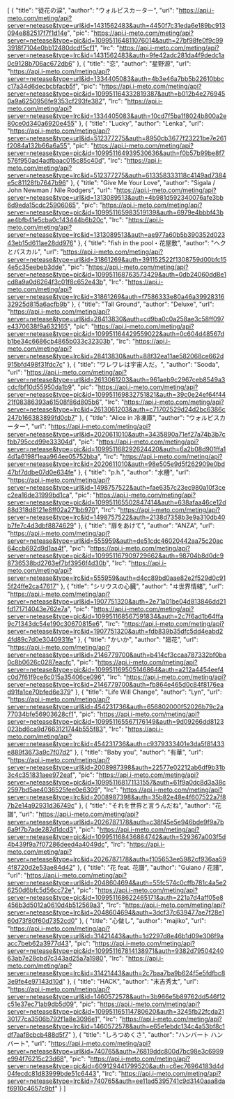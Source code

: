[
  {
    "title": "徒花の涙",
    "author": "ウォルピスカーター",
    "url": "https://api.i-meto.com/meting/api?server=netease&type=url&id=1431562483&auth=4450f7c31eda6e189bc913094e882517f7f1d14e",
    "pic": "https://api.i-meto.com/meting/api?server=netease&type=pic&id=109951164811076014&auth=27bf98fe0f9c993918f7104e0bb12480dcdf5cf1",
    "lrc": "https://api.i-meto.com/meting/api?server=netease&type=lrc&id=1431562483&auth=9fe42adc281da4f9dedc1a0c9128b706ac672db6"
  },
  {
    "title": "恋",
    "author": "星野源",
    "url": "https://api.i-meto.com/meting/api?server=netease&type=url&id=1334405083&auth=4b3e46a7bb5b22610bbcc17a34d6decbcbfacb5f",
    "pic": "https://api.i-meto.com/meting/api?server=netease&type=pic&id=109951164332819387&auth=b012b4e2769450a9a6250956fe9353cf293fe382",
    "lrc": "https://api.i-meto.com/meting/api?server=netease&type=lrc&id=1334405083&auth=10cd7f5ba1f8024b800a2e80ce0d340a6920e455"
  },
  {
    "title": "Lucky",
    "author": "Lenka",
    "url": "https://api.i-meto.com/meting/api?server=netease&type=url&id=512377275&auth=8950cb3677f23221be7e261f2084a132b66a6a55",
    "pic": "https://api.i-meto.com/meting/api?server=netease&type=pic&id=109951164939530636&auth=f0b57b99be8f7576f950ad4adfbaac015c85c40d",
    "lrc": "https://api.i-meto.com/meting/api?server=netease&type=lrc&id=512377275&auth=613358333118c4149ad7384e5c81128fb7647b96"
  },
  {
    "title": "Give Me Your Love",
    "author": "Sigala / John Newman / Nile Rodgers",
    "url": "https://api.i-meto.com/meting/api?server=netease&type=url&id=1313089513&auth=4b981d592340076afe3bb6d9eda15cdc25906065",
    "pic": "https://api.i-meto.com/meting/api?server=netease&type=pic&id=109951165983519139&auth=6979e4bbbf43bae4bfb41e5cba0c143444b6b20c",
    "lrc": "https://api.i-meto.com/meting/api?server=netease&type=lrc&id=1313089513&auth=ae977a60b5b390352d02343eb15d611ae28dd976"
  },
  {
    "title": "fish in the pool・花屋敷",
    "author": "ヘクとパスカル",
    "url": "https://api.i-meto.com/meting/api?server=netease&type=url&id=31861269&auth=391152522f1308759d00bfc154e5c35eebeb3dde",
    "pic": "https://api.i-meto.com/meting/api?server=netease&type=pic&id=109951168763573429&auth=0db24060dd8e1cd8a9a0d6264f3c01f8c652e43b",
    "lrc": "https://api.i-meto.com/meting/api?server=netease&type=lrc&id=31861269&auth=f7586333e80a46a3992831632925d815a6acfb9b"
  },
  {
    "title": "Tall Ground",
    "author": "Deluxe",
    "url": "https://api.i-meto.com/meting/api?server=netease&type=url&id=28413830&auth=cd9ba0c0a258ae3c58ff097e4370638f9a632165",
    "pic": "https://api.i-meto.com/meting/api?server=netease&type=pic&id=109951164429559022&auth=0c604d48567db1be34c6686cb4865b033c32303b",
    "lrc": "https://api.i-meto.com/meting/api?server=netease&type=lrc&id=28413830&auth=88f32ea11ae582068ce662d915bfd498f31fdc7c"
  },
  {
    "title": "ワレワレは宇宙人だ。",
    "author": "Sooda",
    "url": "https://api.i-meto.com/meting/api?server=netease&type=url&id=2613061203&auth=961aeb9c2967ceb8549a3cdcfbf10d55950da1b9",
    "pic": "https://api.i-meto.com/meting/api?server=netease&type=pic&id=109951169832751821&auth=39c0e24ef64f4421f08386393a61508f86d805b6",
    "lrc": "https://api.i-meto.com/meting/api?server=netease&type=lrc&id=2613061203&auth=c71702529d24d2bc6386c247b166383899fd0cb7"
  },
  {
    "title": "Alice in 冷凍庫",
    "author": "ウォルピスカーター",
    "url": "https://api.i-meto.com/meting/api?server=netease&type=url&id=2020611010&auth=3435890a71ef27a74b3b7cfbb795ccd99e33304d",
    "pic": "https://api.i-meto.com/meting/api?server=netease&type=pic&id=109951168292624420&auth=6a2b08d901ffa14d1a6198f1eaa964ee05752bba",
    "lrc": "https://api.i-meto.com/meting/api?server=netease&type=lrc&id=2020611010&auth=98e505e9d5f262909e0bd47bf7ddbe07d0e634fe"
  },
  {
    "title": "p.h.",
    "author": "水槽",
    "url": "https://api.i-meto.com/meting/api?server=netease&type=url&id=1498757522&auth=fae6357c23ec980a10f3cec2ea16de31999bd1ca",
    "pic": "https://api.i-meto.com/meting/api?server=netease&type=pic&id=109951165502847414&auth=638afaa46ce12d88d318d8121e8ff02a271bb970",
    "lrc": "https://api.i-meto.com/meting/api?server=netease&type=lrc&id=1498757522&auth=2138d7358b3e9a310db40b7fe7c4d3dbf8874629"
  },
  {
    "title": "扉をあけて",
    "author": "ANZA",
    "url": "https://api.i-meto.com/meting/api?server=netease&type=url&id=555959&auth=de51cdc46020442aa75c20ac64ccb692d9d1aa4f",
    "pic": "https://api.i-meto.com/meting/api?server=netease&type=pic&id=109951167909729662&auth=98704b8d0dc98736538bd2763ef7bf3956f4d30b",
    "lrc": "https://api.i-meto.com/meting/api?server=netease&type=lrc&id=555959&auth=d4cc89bd0aae82e2f529d0c915f24ffe2ca47617"
  },
  {
    "title": "シリウスの心臓",
    "author": "ヰ世界情緒",
    "url": "https://api.i-meto.com/meting/api?server=netease&type=url&id=1907751320&auth=2e71a01be04d813846dd21fd171714043e762e7a",
    "pic": "https://api.i-meto.com/meting/api?server=netease&type=pic&id=109951168567591834&auth=2c7f6ad1b64ffa9c71343dc54e190c30670815e6",
    "lrc": "https://api.i-meto.com/meting/api?server=netease&type=lrc&id=1907751320&auth=fdb839b35dfc5dd4eabd24fd89c7d0e3040931fe"
  },
  {
    "title": "かいか",
    "author": "廻花",
    "url": "https://api.i-meto.com/meting/api?server=netease&type=url&id=2146779700&auth=b414cf3ccaa787332bf0ba0c8b0626c0287eacfc",
    "pic": "https://api.i-meto.com/meting/api?server=netease&type=pic&id=109951169505146864&auth=a212a4454eef4c0d7f61f9ce6c015a35406ce096",
    "lrc": "https://api.i-meto.com/meting/api?server=netease&type=lrc&id=2146779700&auth=fb864e465d0c84f8176ead91fa1ce70bfed6e379"
  },
  {
    "title": "Life Will Change",
    "author": "Lyn",
    "url": "https://api.i-meto.com/meting/api?server=netease&type=url&id=454231736&auth=656802000f52026b79c2a77034bfe56903628cf1",
    "pic": "https://api.i-meto.com/meting/api?server=netease&type=pic&id=109951165567176149&auth=9d09266dd8123023bd6ca9d7663121744b555f83",
    "lrc": "https://api.i-meto.com/meting/api?server=netease&type=lrc&id=454231736&auth=c9379333401e3da5f81433e889f3673a9c7f07d2"
  },
  {
    "title": "Baby you",
    "author": "有華",
    "url": "https://api.i-meto.com/meting/api?server=netease&type=url&id=2008987398&auth=22577e02212ab6df9b31b3c4c351831aee972eaf",
    "pic": "https://api.i-meto.com/meting/api?server=netease&type=pic&id=109951168171131557&auth=61f9a0dc8d3a38c2597bd5ae4036525fee0e6309",
    "lrc": "https://api.i-meto.com/meting/api?server=netease&type=lrc&id=2008987398&auth=35b82e48e4f607522a7f87b2e14a92931d36749c"
  },
  {
    "title": "それを世界と言うんだね",
    "author": "花譜",
    "url": "https://api.i-meto.com/meting/api?server=netease&type=url&id=2026787178&auth=c38f45e5e946bde9f9a7b6a9f7b7ade287d1dcd3",
    "pic": "https://api.i-meto.com/meting/api?server=netease&type=pic&id=109951168436884742&auth=529367a003f5d4b439f9a7f07286deed4a4049dc",
    "lrc": "https://api.i-meto.com/meting/api?server=netease&type=lrc&id=2026787178&auth=f105653ee5982cf936aa594f8720d2e53ae84d42"
  },
  {
    "title": "花 feat. 花譜",
    "author": "Guiano / 花譜",
    "url": "https://api.i-meto.com/meting/api?server=netease&type=url&id=2048604694&auth=55fc574c0cffb781c4a5e26250d6bfc5d56cc72e",
    "pic": "https://api.i-meto.com/meting/api?server=netease&type=pic&id=109951168622465171&auth=221a7d4aff05e8456b3d5012a0610d4b512569a3",
    "lrc": "https://api.i-meto.com/meting/api?server=netease&type=lrc&id=2048604694&auth=3dcf37c639477ae7f28e160d73f80f60d7352cd0"
  },
  {
    "title": "心做し",
    "author": "majiko",
    "url": "https://api.i-meto.com/meting/api?server=netease&type=url&id=31421443&auth=1d2297d8e46b1d09e306f9aacc7beb62a3977d43",
    "pic": "https://api.i-meto.com/meting/api?server=netease&type=pic&id=109951167814138971&auth=9382d7950424063ab7e28cbd7c343ad25a7a1980",
    "lrc": "https://api.i-meto.com/meting/api?server=netease&type=lrc&id=31421443&auth=2c7baa7ba9b624f5e5fdfbc83e9fe4e97143d10d"
  },
  {
    "title": "HACK",
    "author": "末吉秀太",
    "url": "https://api.i-meto.com/meting/api?server=netease&type=url&id=1460572578&auth=3b966e5b89762dd546f12c51e37ec71ab9db5d09",
    "pic": "https://api.i-meto.com/meting/api?server=netease&type=pic&id=109951165114780620&auth=3245fb22fcda2130177ca3506b792f1a8e3096e1",
    "lrc": "https://api.i-meto.com/meting/api?server=netease&type=lrc&id=1460572578&auth=e65e1ebdc134c4a53bf8c1df7aaf8cbcb488d5f7"
  },
  {
    "title": "しろつめくさ",
    "author": "ハンバート ハンバート",
    "url": "https://api.i-meto.com/meting/api?server=netease&type=url&id=740765&auth=76819ddc800d7bc98e3c6999e994f76215c23d68",
    "pic": "https://api.i-meto.com/meting/api?server=netease&type=pic&id=609129441799520&auth=c6ec76964183d4d04fecdc81d83999bde51c6443",
    "lrc": "https://api.i-meto.com/meting/api?server=netease&type=lrc&id=740765&auth=ee11ad5395741c9d3140aaa8daf6910c4657c9bf"
  }
]
